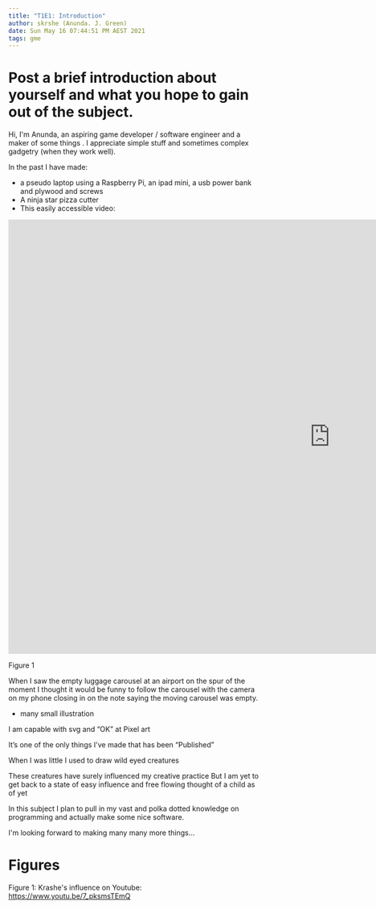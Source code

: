 ```yaml
---
title: "T1E1: Introduction"
author: skrshe (Anunda. J. Green)
date: Sun May 16 07:44:51 PM AEST 2021
tags: gme
---
```


# Post a brief introduction about yourself and what you hope to gain out of the subject.
Hi, I'm Anunda, an aspiring game developer / software engineer and a maker of some things . I appreciate simple stuff and sometimes complex gadgetry (when they work well).

In the past I have made:
- a pseudo laptop using a Raspberry Pi, an ipad mini, a usb power bank and plywood and screws
- A ninja star pizza cutter
- This easily accessible video:

<div class="video-container"><iframe width="1280" height="864" src="https://www.youtube.com/embed/7_pksmsTEmQ" title="YouTube video player" frameborder="0" allow="accelerometer; autoplay; clipboard-write; encrypted-media; gyroscope; picture-in-picture" allowfullscreen></iframe></div>

Figure 1

When I saw the empty luggage carousel at an airport on the spur of the moment I thought it would be funny to follow the carousel with the camera on my phone closing in on the note saying the moving carousel was empty.

- many small illustration

I am capable with svg and “OK” at Pixel art

It’s one of the only things I've made that has been “Published”

When I was little I used to draw wild eyed creatures

These creatures have surely influenced my creative practice
But I am yet to get back to a state of easy influence and free flowing thought of a child as of yet

In this subject I plan to pull in my vast and polka dotted knowledge on programming and actually make some nice software.

I'm looking forward to making many many more things...

# Figures
Figure 1: Krashe's influence on Youtube: <https://www.youtu.be/7_pksmsTEmQ>

